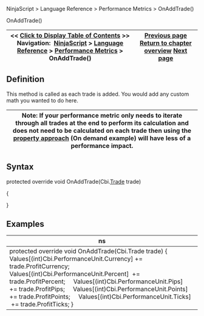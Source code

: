 ﻿
NinjaScript \> Language Reference \> Performance Metrics \> OnAddTrade()

OnAddTrade()

| \<\< [Click to Display Table of Contents](onaddtrade.md) \>\> **Navigation:**     [NinjaScript](ninjascript.md) \> [Language Reference](language_reference_wip.md) \> [Performance Metrics](performance_metrics.md) \> OnAddTrade() | [Previous page](format.md) [Return to chapter overview](performance_metrics.md) [Next page](oncopyto.md) |
| --- | --- |
## Definition
This method is called as each trade is added. You would add any custom math you wanted to do here.
 

| Note: If your performance metric only needs to iterate through all trades at the end to perform its calculation and does not need to be calculated on each trade then using the [property approach](performancemetric_values.md) (On demand example) will have less of a performance impact. |
| --- |

## Syntax
protected override void OnAddTrade(Cbi.[Trade](trade.md) trade)   

{
   

}
## 
## Examples

| ns |
| --- |
| protected override void OnAddTrade(Cbi.Trade trade) {      Values\[(int)Cbi.PerformanceUnit.Currency] \+\= trade.ProfitCurrency;      Values\[(int)Cbi.PerformanceUnit.Percent]  \+\= trade.ProfitPercent;      Values\[(int)Cbi.PerformanceUnit.Pips]     \+\= trade.ProfitPips;      Values\[(int)Cbi.PerformanceUnit.Points]   \+\= trade.ProfitPoints;      Values\[(int)Cbi.PerformanceUnit.Ticks]    \+\= trade.ProfitTicks; } |
